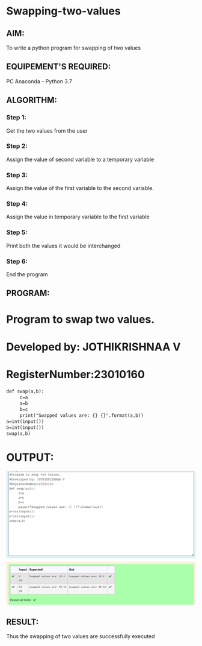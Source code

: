 # Swapping-two-values
## AIM:
To write a python program for swapping of two values
## EQUIPEMENT'S REQUIRED: 
PC
Anaconda - Python 3.7
## ALGORITHM: 
### Step 1:
Get the two values from the user
### Step 2: 
Assign the value of second variable to a temporary variable 
### Step 3: 
Assign the value of the first variable to the second variable.
### Step 4:  
Assign the value in temporary variable to the first variable
### Step 5: 
Print both the values it would be interchanged
### Step 6: 
End the program
## PROGRAM:

# Program to swap two values.
# Developed by: JOTHIKRISHNAA V
# RegisterNumber:23010160
~~~
def swap(a,b):
     c=a
     a=b
     b=c
     print("Swapped values are: {} {}".format(a,b))
a=int(input())
b=int(input())
swap(a,b)
~~~

# OUTPUT:
![output](<lab exp1.png>)
## RESULT:
Thus the swapping of two values are successfully executed



